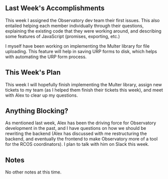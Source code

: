 ## Last Week's Accomplishments

This week I assigned the Observatory dev team their first issues. This also entailed helping each member
individually through their questions, explaining the existing code that they were working around,
and describing some features of JavaScript (promises, exporting, etc.)

I myself have been working on implementing the Multer library for file uploading. This feature will help in saving URP forms to
disk, which helps with automating the URP form process.


## This Week's Plan

This week I will hopefully finish implementing the Multer library, assign new tickets to my team (as I helped them finish their tickets
this week), and meet with Alex to clear up my questions.

## Anything Blocking?

As mentioned last week, Alex has been the driving force for Observatory development in the past, and I have questions
on how we should be rewriting the backend (Alex has discussed with me restructuring the backend, and eventually the frontend to make Observatory
more of a tool for the RCOS coordinators). I plan to talk with him on Slack this week.

## Notes

No other notes at this time.
